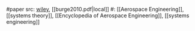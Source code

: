 #paper 
src: [wiley](https://onlinelibrary.wiley.com/doi/abs/10.1002/9780470686652.eae536), [[burge2010.pdf|local]] 
#: [[Aerospace Engineering]], [[systems theory]], [[Encyclopedia of Aerospace Engineering]], [[systems engineering]] 